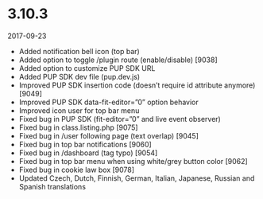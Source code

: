 # 3.10.3

2017-09-23

- Added notification bell icon (top bar)
- Added option to toggle /plugin route (enable/disable) [9038]
- Added option to customize PUP SDK URL
- Added PUP SDK dev file (pup.dev.js)
- Improved PUP SDK insertion code (doesn’t require id attribute anymore) [9049]
- Improved PUP SDK data-fit-editor=”0” option behavior
- Improved icon user for top bar menu
- Fixed bug in PUP SDK (fit-editor=”0” and live event observer)
- Fixed bug in class.listing.php [9075]
- Fixed bug in /user following page (text overlap) [9045]
- Fixed bug in top bar notifications [9060]
- Fixed bug in /dashboard (tag typo) [9054]
- Fixed bug in top bar menu when using white/grey button color [9062]
- Fixed bug in cookie law box [9078]
- Updated Czech, Dutch, Finnish, German, Italian, Japanese, Russian and Spanish translations
